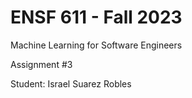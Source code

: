 # ENSF 611 - Fall 2023
Machine Learning for Software Engineers

Assignment #3

Student: Israel Suarez Robles
